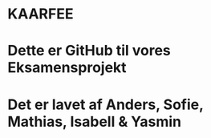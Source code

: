 # KAARFEE
# Dette er GitHub til vores Eksamensprojekt
# Det er lavet af Anders, Sofie, Mathias, Isabell & Yasmin
